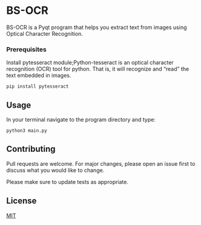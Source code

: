 # BS-OCR

BS-OCR is a Pyqt program that helps you extract text from images using Optical Character Recognition.

### Prerequisites

Install pytesseract module;Python-tesseract is an optical character recognition (OCR) tool for python. That is, it will recognize and “read” the text embedded in images.

```
pip install pytesseract
```

## Usage
In your terminal navigate to the program directory and type:
```
python3 main.py
```

## Contributing
Pull requests are welcome. For major changes, please open an issue first to discuss what you would like to change.

Please make sure to update tests as appropriate.

## License
[MIT](https://choosealicense.com/licenses/mit/)
